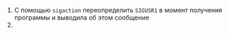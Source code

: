 1. С помощью `sigaction` переопределить `SIGUSR1` в момент получения программы и выводила об этом сообщение
2. 
